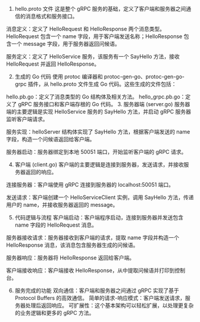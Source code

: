 1. hello.proto 文件
这是整个 gRPC 服务的基础，定义了客户端和服务器之间通信的消息格式和服务接口。

消息定义：定义了 HelloRequest 和 HelloResponse 两个消息类型。HelloRequest 包含一个 name 字段，用于客户端发送名称；HelloResponse 包含一个 message 字段，用于服务器返回问候语。

服务定义：定义了 HelloService 服务，该服务有一个 SayHello 方法，接收 HelloRequest 并返回 HelloResponse。

2. 生成的 Go 代码
使用 protoc 编译器和 protoc-gen-go、protoc-gen-go-grpc 插件，从 hello.proto 文件生成 Go 代码。这些生成的文件包括：

hello.pb.go：定义了消息类型的 Go 结构体及相关方法。
hello_grpc.pb.go：定义了 gRPC 服务接口和客户端存根的 Go 代码。
3. 服务器端 (server.go)
服务器端的主要逻辑是实现 HelloService 服务的 SayHello 方法，并启动 gRPC 服务器监听客户端请求。

服务实现：helloServer 结构体实现了 SayHello 方法，根据客户端发送的 name 字段，构造一个问候语返回给客户端。

服务器启动：服务器绑定到本地 50051 端口，开始监听客户端的 gRPC 请求。

4. 客户端 (client.go)
客户端的主要逻辑是连接到服务器，发送请求，并接收服务器返回的响应。

连接服务器：客户端使用 gRPC 连接到服务器的 localhost:50051 端口。

发送请求：客户端创建一个 HelloServiceClient 实例，调用 SayHello 方法，传递用户的 name，并接收服务器返回的 message。

5. 代码逻辑与流程
客户端启动：客户端程序启动，连接到服务器并发送包含 name 字段的 HelloRequest 消息。

服务器接收请求：服务器接收到客户端的请求，提取 name 字段并构造一个 HelloResponse 消息，该消息包含服务器生成的问候语。

服务器响应：服务器将 HelloResponse 返回给客户端。

客户端接收响应：客户端接收 HelloResponse，从中提取问候语并打印到控制台。

6. 服务完成的功能
双向通信：客户端和服务器之间通过 gRPC 实现了基于 Protocol Buffers 的高效通信。
简单的请求-响应模式：客户端发送请求，服务器处理后返回响应。
可扩展性：这个基本架构可以轻松扩展，以处理更复杂的业务逻辑和更多的 gRPC 方法。
